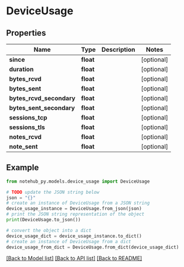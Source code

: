 # DeviceUsage


## Properties

Name | Type | Description | Notes
------------ | ------------- | ------------- | -------------
**since** | **float** |  | [optional] 
**duration** | **float** |  | [optional] 
**bytes_rcvd** | **float** |  | [optional] 
**bytes_sent** | **float** |  | [optional] 
**bytes_rcvd_secondary** | **float** |  | [optional] 
**bytes_sent_secondary** | **float** |  | [optional] 
**sessions_tcp** | **float** |  | [optional] 
**sessions_tls** | **float** |  | [optional] 
**notes_rcvd** | **float** |  | [optional] 
**note_sent** | **float** |  | [optional] 

## Example

```python
from notehub_py.models.device_usage import DeviceUsage

# TODO update the JSON string below
json = "{}"
# create an instance of DeviceUsage from a JSON string
device_usage_instance = DeviceUsage.from_json(json)
# print the JSON string representation of the object
print(DeviceUsage.to_json())

# convert the object into a dict
device_usage_dict = device_usage_instance.to_dict()
# create an instance of DeviceUsage from a dict
device_usage_from_dict = DeviceUsage.from_dict(device_usage_dict)
```
[[Back to Model list]](../README.md#documentation-for-models) [[Back to API list]](../README.md#documentation-for-api-endpoints) [[Back to README]](../README.md)



